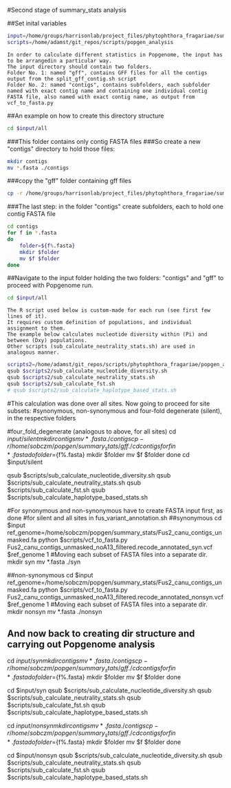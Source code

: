 #Second stage of summary_stats analysis

##Set inital variables

```bash
input=/home/groups/harrisonlab/project_files/phytophthora_fragariae/summary_stats
scripts=/home/adamst/git_repos/scripts/popgen_analysis
```

```
In order to calculate different statistics in Popgenome, the input has to be arrangedin a particular way.
The input directory should contain two folders.
Folder No. 1: named "gff", contains GFF files for all the contigs output from the split_gff_contig.sh script
Folder No. 2: named "contigs", contains subfolders, each subfolder named with exact contig name and containing one individual contig FASTA file, also named with exact contig name, as output from vcf_to_fasta.py
```

##An example on how to create this directory structure

```bash
cd $input/all
```

###This folder contains only contig FASTA files
###So create a new "contigs" directory to hold those files:

```bash
mkdir contigs
mv *.fasta ./contigs
```

###copy the "gff" folder containing gff files

```bash
cp -r /home/groups/harrisonlab/project_files/phytophthora_fragariae/summary_stats/gff ./
```

###The last step: in the folder "contigs" create subfolders, each to hold one contig FASTA file

```bash
cd contigs
for f in *.fasta
do
    folder=${f%.fasta}
    mkdir $folder
    mv $f $folder
done
```

##Navigate to the input folder holding the two folders: "contigs" and "gff" to proceed with Popgenome run.

```bash
cd $input/all
```

```
The R script used below is custom-made for each run (see first few lines of it).
It requires custom definition of populations, and individual assignment to them.
The example below calculates nucleotide diversity within (Pi) and between (Dxy) populations.
Other scripts (sub_calculate_neutrality_stats.sh) are used in analogous manner.
```

```bash
scripts2=/home/adamst/git_repos/scripts/phytophthora_fragariae/popgen_analysis/popgenome_scripts
qsub $scripts2/sub_calculate_nucleotide_diversity.sh
qsub $scripts2/sub_calculate_neutrality_stats.sh
qsub $scripts2/sub_calculate_fst.sh
# qsub $scripts2/sub_calculate_haplotype_based_stats.sh
```

#This calculation was done over all sites. Now going to proceed for site subsets:
#synonymous, non-synonymous and four-fold degenerate (silent), in the respective folders

#four_fold_degenerate (analogous to above, for all sites)
cd $input/silent
mkdir contigs
mv *.fasta ./contigs
cp -r /home/sobczm/popgen/summary_stats/gff ./
cd contigs
for f in *.fasta
do
folder=${f%.fasta}
mkdir $folder
mv $f $folder
done
cd $input/silent

qsub $scripts/sub_calculate_nucleotide_diversity.sh
qsub $scripts/sub_calculate_neutrality_stats.sh
qsub $scripts/sub_calculate_fst.sh
qsub $scripts/sub_calculate_haplotype_based_stats.sh

#For synonymous and non-synonymous have to create FASTA input first, as done
#for silent and all sites in fus_variant_annotation.sh
##synonymous
cd $input
ref_genome=/home/sobczm/popgen/summary_stats/Fus2_canu_contigs_unmasked.fa
python $scripts/vcf_to_fasta.py Fus2_canu_contigs_unmasked_noA13_filtered.recode_annotated_syn.vcf $ref_genome 1
#Moving each subset of FASTA files into a separate dir.
mkdir syn
mv *.fasta ./syn

##non-synonymous
cd $input
ref_genome=/home/sobczm/popgen/summary_stats/Fus2_canu_contigs_unmasked.fa
python $scripts/vcf_to_fasta.py Fus2_canu_contigs_unmasked_noA13_filtered.recode_annotated_nonsyn.vcf $ref_genome 1
#Moving each subset of FASTA files into a separate dir.
mkdir nonsyn
mv *.fasta ./nonsyn

## And now back to creating dir structure and carrying out Popgenome analysis
cd $input/syn
mkdir contigs
mv *.fasta ./contigs
cp -r /home/sobczm/popgen/summary_stats/gff ./
cd contigs
for f in *.fasta
do
folder=${f%.fasta}
mkdir $folder
mv $f $folder
done

cd $input/syn
qsub $scripts/sub_calculate_nucleotide_diversity.sh
qsub $scripts/sub_calculate_neutrality_stats.sh
qsub $scripts/sub_calculate_fst.sh
qsub $scripts/sub_calculate_haplotype_based_stats.sh

cd $input/nonsyn
mkdir contigs
mv *.fasta ./contigs
cp -r /home/sobczm/popgen/summary_stats/gff ./
cd contigs
for f in *.fasta
do
folder=${f%.fasta}
mkdir $folder
mv $f $folder
done

cd $input/nonsyn
qsub $scripts/sub_calculate_nucleotide_diversity.sh
qsub $scripts/sub_calculate_neutrality_stats.sh
qsub $scripts/sub_calculate_fst.sh
qsub $scripts/sub_calculate_haplotype_based_stats.sh
